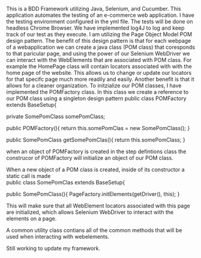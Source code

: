This is a BDD Framework utilizing Java, Selenium, and Cucumber. 
This application automates the testing of an e-commerce web application. 
I have the testing environment configured in the yml file.
The tests will be done on headless Chrome Browser. 
We have implemented log4J to log and keep track of our test as they execute.
I am utilizing the Page Object Model POM design pattern.
The benefit of this design pattern is that for each webpage of a webapplication
we can create a java class (POM class) that coresponds to that paricular page, and using the
power of our Selenium WebDriver we can interact with the WebElements that are associated with 
POM class. 
For example the HomePage class will contain locators associated with with the home page of 
the website.
This allows us to change or update our locators for that specifc page much more readily and easily.
Another benefit is that it allows for a cleaner organization. 
To initzialize our POM classes, I have implemented the POMFactory class. In this class we create 
a reference to our POM class using a singleton design pattern
public class POMFactory extends BaseSetup{

private SomePomClass somePomClass;

public POMFactory(){
return this.somePomClas = new SomePomClass();
}

public SomePomClass getSomePomClas(){
return this.somePomClass;
}

when an object of POMFactory is created in the step defintions class
the construcor of POMFactory will initialize an object of our POM class.

When a new object of a POM class is created, inside of its constructor a static call is made  
public class SomePomClas extends BaseSetup{

public SomePomClass(){
PageFactory.initElements(getDriver(), this);
}

This will make sure that all WebElement locators associated with this page are initialized, which 
allows Selenium WebDriver to interact with the elements on a page. 

A common utility class contians all of the common methods that will be used when interacting with webelements. 

Still working to update my framework. 
